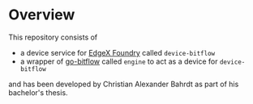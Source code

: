 # Overview
This repository consists of
- a device service for [EdgeX Foundry](https://github.com/edgexfoundry) called ```device-bitflow```
- a wrapper of [go-bitflow](https://github.com/bitflow-stream/go-bitflow) called ```engine``` to act as a device for ```device-bitflow```

and has been developed by Christian Alexander Bahrdt as part of his bachelor's thesis.
